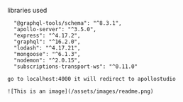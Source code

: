 libraries used

  ``` 
    "@graphql-tools/schema": "^8.3.1",
    "apollo-server": "^3.5.0",
    "express": "^4.17.2",
    "graphql": "^16.2.0",
    "lodash": "^4.17.21",
    "mongoose": "^6.1.3",
    "nodemon": "^2.0.15",
    "subscriptions-transport-ws": "^0.11.0" 
  ```


    
    go to localhost:4000 it will redirect to apollostudio 
    
    ![This is an image](/assets/images/readme.png)
